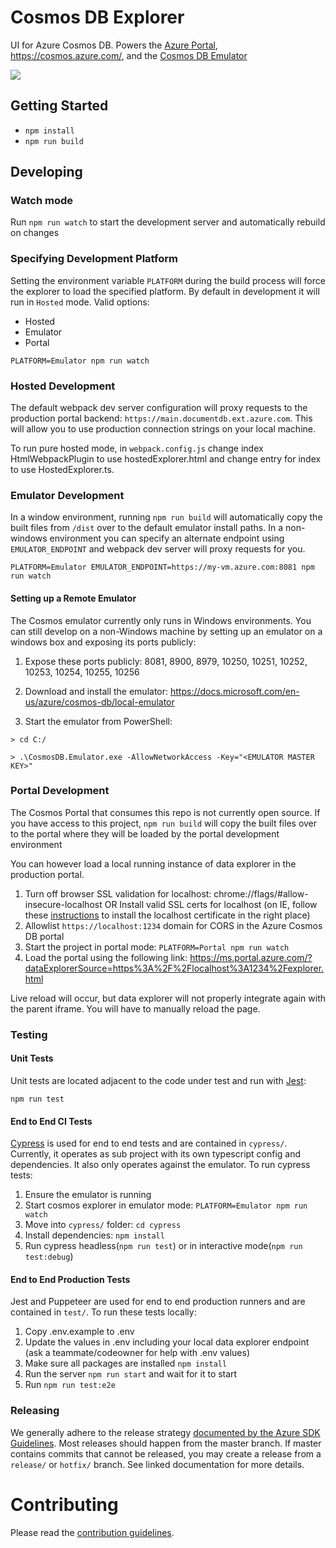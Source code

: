 # Cosmos DB Explorer

UI for Azure Cosmos DB. Powers the [Azure Portal](https://portal.azure.com/), https://cosmos.azure.com/, and the [Cosmos DB Emulator](https://docs.microsoft.com/en-us/azure/cosmos-db/local-emulator)

![](https://sdkctlstore.blob.core.windows.net/exe/dataexplorer.gif)

## Getting Started

- `npm install`
- `npm run build`

## Developing

### Watch mode

Run `npm run watch` to start the development server and automatically rebuild on changes

### Specifying Development Platform

Setting the environment variable `PLATFORM` during the build process will force the explorer to load the specified platform. By default in development it will run in `Hosted` mode. Valid options:

- Hosted
- Emulator
- Portal

`PLATFORM=Emulator npm run watch`

### Hosted Development

The default webpack dev server configuration will proxy requests to the production portal backend: `https://main.documentdb.ext.azure.com`. This will allow you to use production connection strings on your local machine.

To run pure hosted mode, in `webpack.config.js` change index HtmlWebpackPlugin to use hostedExplorer.html and change entry for index to use HostedExplorer.ts.

### Emulator Development

In a window environment, running `npm run build` will automatically copy the built files from `/dist` over to the default emulator install paths. In a non-windows environment you can specify an alternate endpoint using `EMULATOR_ENDPOINT` and webpack dev server will proxy requests for you.

`PLATFORM=Emulator EMULATOR_ENDPOINT=https://my-vm.azure.com:8081 npm run watch`

#### Setting up a Remote Emulator

The Cosmos emulator currently only runs in Windows environments. You can still develop on a non-Windows machine by setting up an emulator on a windows box and exposing its ports publicly:

1. Expose these ports publicly: 8081, 8900, 8979, 10250, 10251, 10252, 10253, 10254, 10255, 10256

2. Download and install the emulator: https://docs.microsoft.com/en-us/azure/cosmos-db/local-emulator

3. Start the emulator from PowerShell:

```
> cd C:/

> .\CosmosDB.Emulator.exe -AllowNetworkAccess -Key="<EMULATOR MASTER KEY>"
```

### Portal Development

The Cosmos Portal that consumes this repo is not currently open source. If you have access to this project, `npm run build` will copy the built files over to the portal where they will be loaded by the portal development environment

You can however load a local running instance of data explorer in the production portal.

1. Turn off browser SSL validation for localhost: chrome://flags/#allow-insecure-localhost OR Install valid SSL certs for localhost (on IE, follow these [instructions](https://www.technipages.com/ie-bypass-problem-with-this-websites-security-certificate) to install the localhost certificate in the right place)
2. Allowlist `https://localhost:1234` domain for CORS in the Azure Cosmos DB portal
3. Start the project in portal mode: `PLATFORM=Portal npm run watch`
4. Load the portal using the following link: https://ms.portal.azure.com/?dataExplorerSource=https%3A%2F%2Flocalhost%3A1234%2Fexplorer.html

Live reload will occur, but data explorer will not properly integrate again with the parent iframe. You will have to manually reload the page.

### Testing

#### Unit Tests

Unit tests are located adjacent to the code under test and run with [Jest](https://jestjs.io/):

`npm run test`

#### End to End CI Tests

[Cypress](https://www.cypress.io/) is used for end to end tests and are contained in `cypress/`. Currently, it operates as sub project with its own typescript config and dependencies. It also only operates against the emulator. To run cypress tests:

1. Ensure the emulator is running
2. Start cosmos explorer in emulator mode: `PLATFORM=Emulator npm run watch`
3. Move into `cypress/` folder: `cd cypress`
4. Install dependencies: `npm install`
5. Run cypress headless(`npm run test`) or in interactive mode(`npm run test:debug`)

#### End to End Production Tests

Jest and Puppeteer are used for end to end production runners and are contained in `test/`. To run these tests locally:

1. Copy .env.example to .env
2. Update the values in .env including your local data explorer endpoint (ask a teammate/codeowner for help with .env values)
3. Make sure all packages are installed `npm install`
4. Run the server `npm run start` and wait for it to start
5. Run `npm run test:e2e`

### Releasing

We generally adhere to the release strategy [documented by the Azure SDK Guidelines](https://azure.github.io/azure-sdk/policies_repobranching.html#release-branches). Most releases should happen from the master branch. If master contains commits that cannot be released, you may create a release from a `release/` or `hotfix/` branch. See linked documentation for more details.

# Contributing

Please read the [contribution guidelines](./CONTRIBUTING.md).
